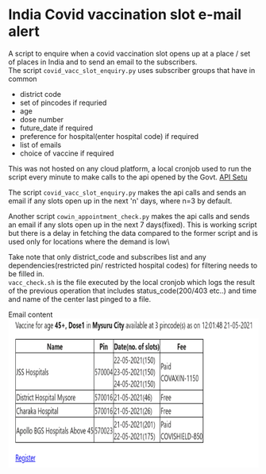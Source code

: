 # India Covid vaccination slot e-mail alert
A script to enquire when a covid vaccination slot opens up at a place / set of places in India and to send an email to the subscribers.\
The script <code>covid_vacc_slot_enquiry.py</code> uses subscriber groups that have in common 
  * district code
  *  set of pincodes if requried
  *   age
  *   dose number
  *   future_date if required
  *   preference for hospital(enter hospital code) if required
  *   list of emails
  *   choice of vaccine if required
  

This was not hosted on any cloud platform, a local cronjob used to run the script every minute to make calls to the api opened by the Govt. [API Setu](https://apisetu.gov.in/public/marketplace/api/cowin)

The script <code>covid_vacc_slot_enquiry.py</code> makes the api calls and sends an email if any slots open up in the next 'n' days, where n=3 by default.

Another script <code>cowin_appointment_check.py</code> makes the api calls and sends an email if any slots open up in the next 7 days(fixed). This is working script but there is a delay in fetching the data compared to the former script and is used only for locations where the demand is low\

Take note that only district_code and subscribes list and any dependencies(restricted pin/ restricted hospital codes) for filtering needs to be filled in.\
<code>vacc_check.sh</code> is the file executed by the local cronjob which logs the result of the previous operation that includes status_code(200/403 etc..) and time and name of the center last pinged to a file.

Email content\
<img src="./covid_vacc_email_dose.png" height=300px width=600px>
